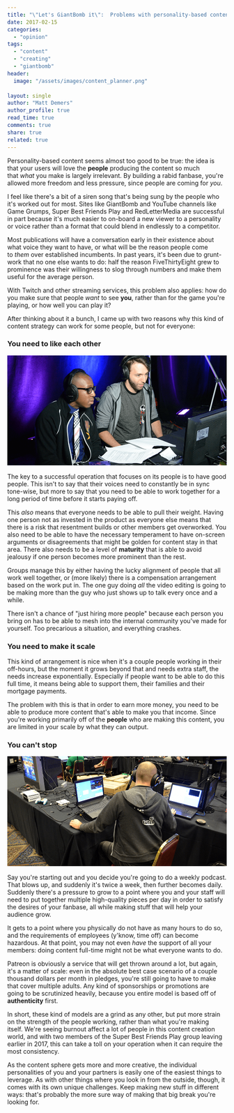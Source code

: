 ```yaml
---
title: "\"Let's GiantBomb it\":  Problems with personality-based content"
date: 2017-02-15
categories: 
  - "opinion"
tags: 
  - "content"
  - "creating"
  - "giantbomb"
header:
  image: "/assets/images/content_planner.png"

layout: single
author: "Matt Demers"
author_profile: true
read_time: true
comments: true
share: true
related: true
---
```


Personality-based content seems almost too good to be true: the idea is that your users will love the **people** producing the content so much that _what_ you make is largely irrelevant. By building a rabid fanbase, you're allowed more freedom and less pressure, since people are coming for _you_.

I feel like there's a bit of a siren song that's being sung by the people who it's worked out for most. Sites like GiantBomb and YouTube channels like Game Grumps, Super Best Friends Play and RedLetterMedia are successful in part because it's much easier to on-board a new viewer to a personality or voice rather than a format that could blend in endlessly to a competitor.

Most publications will have a conversation early in their existence about what voice they want to have, or what will be the reason people come to _them_ over established incumbents. In past years, it's been due to grunt-work that no one else wants to do: half the reason FiveThirtyEight grew to prominence was their willingness to slog through numbers and make them useful for the average person.

With Twitch and other streaming services, this problem also applies: how do you make sure that people _want_ to see **you**, rather than for the game you're playing, or how well you can play it?

After thinking about it a bunch, I came up with two reasons why this kind of content strategy can work for some people, but not for everyone:

### You need to like each other

![](/assets/images/wobbles-prog-banner.png)

The key to a successful operation that focuses on its people is to have good people. This isn't to say that their voices need to constantly be in sync tone-wise, but more to say that you need to be able to work together for a long period of time before it starts paying off.

This _also_ means that everyone needs to be able to pull their weight. Having one person not as invested in the product as everyone else means that there is a risk that resentment builds or other members get overworked. You also need to be able to have the necessary temperament to have on-screen arguments or disagreements that might be golden for content stay in that area. There also needs to be a level of **maturity** that is able to avoid jealousy if one person becomes more prominent than the rest.

Groups manage this by either having the lucky alignment of people that all work well together, or (more likely) there is a compensation arrangement based on the work put in. The one guy doing _all_ the video editing is going to be making more than the guy who just shows up to talk every once and a while.

There isn't a chance of "just hiring more people" because each person you bring on has to be able to mesh into the internal community you've made for yourself. Too precarious a situation, and everything crashes.

### You need to make it scale

This kind of arrangement is nice when it's a couple people working in their off-hours, but the moment it grows beyond that and needs extra staff, the needs increase exponentially. Especially if people want to be able to do this full time, it means being able to support them, their families and their mortgage payments.

The problem with this is that in order to earn more money, you need to be able to produce more content that's able to make you that income. Since you're working primarily off of the **people** who are making this content, you are limited in your scale by what they can output.

### You can't stop

![](/assets/images/gimr_BANNER.png)

Say you're starting out and you decide you're going to do a weekly podcast. That blows up, and suddenly it's twice a week, then further becomes daily. Suddenly there's a pressure to grow to a point where you and your staff will need to put together multiple high-quality pieces per day in order to satisfy the desires of your fanbase, all while making stuff that will help your audience grow.

It gets to a point where you physically do not have as many hours to do so, and the requirements of employees (y'know, time off) can become hazardous. At that point, you may not even _have_ the support of all your members: doing content full-time might not be what everyone wants to do.

Patreon is obviously a service that will get thrown around a lot, but again, it's a matter of scale: even in the absolute best case scenario of a couple thousand dollars per month in pledges, you're still going to have to make that cover multiple adults. Any kind of sponsorships or promotions are going to be scrutinized heavily, because you entire model is based off of **authenticity** first.

In short, these kind of models are a grind as any other, but put more strain on the strength of the people working, rather than what you're making itself. We're seeing burnout affect a lot of people in this content creation world, and with two members of the Super Best Friends Play group leaving earlier in 2017, this can take a toll on your operation when it can require the most consistency.

As the content sphere gets more and more creative, the individual personalities of you and your partners is easily one of the easiest things to leverage. As with other things where you look in from the outside, though, it comes with its own unique challenges. Keep making new stuff in different ways: that's probably the more sure way of making that big break you're looking for.
